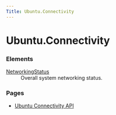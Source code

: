 ```yaml
---
Title: Ubuntu.Connectivity
---
```


# Ubuntu.Connectivity

<h3>Elements</h3>
<dl>

<dt><a href="Ubuntu.Connectivity.NetworkingStatus.md">NetworkingStatus</a></dt><dd>Overall system networking status. </dd>

</dl>


<h3>Pages</h3>
<ul>

<li><a href="Ubuntu.Connectivity.index.md/">Ubuntu Connectivity API</a></li>

</ul>
